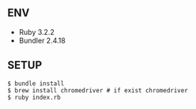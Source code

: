 ## ENV
- Ruby 3.2.2
- Bundler 2.4.18

## SETUP
```
$ bundle install
$ brew install chromedriver # if exist chromedriver
$ ruby index.rb
```